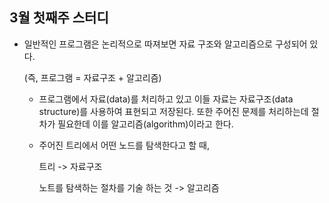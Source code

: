 ## 3월 첫째주 스터디

- 일반적인 프로그램은 논리적으로 따져보면 자료 구조와 알고리즘으로 구성되어 있다.

  (즉, 프로그램 = 자료구조 + 알고리즘)

  - 프로그램에서 자료(data)를 처리하고 있고 이들 자료는 자료구조(data structure)를 사용하여 표현되고 저장된다. 또한 주어진 문제를 처리하는데 절차가 필요한데 이를 알고리즘(algorithm)이라고 한다.

  - 주어진 트리에서 어떤 노드를 탐색한다고 할 때,

    트리 -> 자료구조

    노트를 탐색하는 절차를 기술 하는 것 -> 알고리즘





